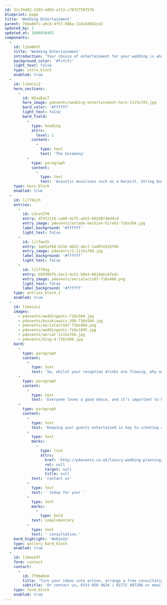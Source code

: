 ```yaml
---
id: 31cf4d92-3193-4d5b-a713-c78727597576
blueprint: page
title: 'Wedding Entertainment'
parent: 7eba06fc-a0c8-4f57-98ba-118cbd882ce2
updated_by: 1
updated_at: 1686916462
components:
  -
    id: likm0m3t
    title: 'Wedding Entertainment'
    introduction: 'Your choice of entertainment for your wedding is what really makes it stand out from the rest, with a long day and natural pauses for aspects such as group photography, it’s important to ensure a smooth flow of great entertainment throughout the day to keep your guests entertained, and your photos unique!'
    background_color: '#fcfcfc'
    light_text: false
    type: intro_block
    enabled: true
  -
    id: likmc1i2
    hero_sections:
      -
        id: N2aaEpLT
        hero_image: p4events/wedding-entertainment-hero-1115x743.jpg
        bard_color: '#ffffff'
        light_text: false
        bard_field:
          -
            type: heading
            attrs:
              level: 2
            content:
              -
                type: text
                text: 'The Ceremony'
          -
            type: paragraph
            content:
              -
                type: text
                text: 'Acoustic musicians such as a Harpist, String Quartet or Pianists are the height of romance and the perfect musical background to your wedding ceremony – setting the scene perfectly whether in a church, registry office or country house.'
    type: hero_block
    enabled: true
  -
    id: lilfdxjh
    entries:
      -
        id: LGnznZY0
        entry: d74f2116-ca89-41f5-a425-662d8f4bd4cd
        entry_image: p4events/arcade-machine-hire61-716x504.jpg
        label_background: '#ffffff'
        light_text: false
      -
        id: lilfewth
        entry: 5a65afb8-633e-4822-a6c7-1ad07e52bfd4
        entry_image: p4events/1-1115x760.jpg
        label_background: '#ffffff'
        light_text: false
      -
        id: lilff9zg
        entry: b95995fb-2ec3-4c51-b0e4-0616decb7edc
        entry_image: p4events/aerialacts07-716x468.png
        light_text: false
        label_background: '#ffffff'
    type: entries_block_2
    enabled: true
  -
    id: likmiaci
    images:
      - p4events/weddingents-716x504.jpg
      - p4events/kozakiewicz-399-716x504.jpg
      - p4events/aerialacts07-716x468.png
      - p4events/weddingents-716x1045.jpg
      - p4events/aerial-1115x760.jpg
      - p4events/blog-4-716x508.jpg
    bard:
      -
        type: paragraph
        content:
          -
            type: text
            text: 'So, whilst your reception drinks are flowing, why not hire a Caricaturist or Magician to mix and mingle with your guests, providing a fantastic talking point. Alternatively you could hire a swing singer, jazz band or saxophonist to create the perfect ambience. Talk about the icing on the cake…'
      -
        type: paragraph
        content:
          -
            type: text
            text: 'Everyone loves a good dance, and it’s important to have the right entertainment at your wedding to get all of your guests up on that dancefloor. So regardless of their age, we have a range of incredible bands, DJs and singers to get them shimmying until the lights come up.'
      -
        type: paragraph
        content:
          -
            type: text
            text: 'Keeping your guests entertained is key to creating a memorable wedding that stands out from the rest, so '
          -
            type: text
            marks:
              -
                type: link
                attrs:
                  href: 'http://p4events.co.uk/luxury-wedding-planning/wedding-enquiry/'
                  rel: null
                  target: null
                  title: null
            text: 'contact us'
          -
            type: text
            text: ' today for your '
          -
            type: text
            marks:
              -
                type: bold
            text: complementary
          -
            type: text
            text: ' consultation.'
    bard_highlight: '#e61e2a'
    type: gallery_bard_block
    enabled: true
  -
    id: likmo2df
    form: contact
    contact:
      -
        id: TT96A6nX
        title: 'Turn your ideas into action, arrange a free consultation'
        subtitle: 'Or contact us… 0333 050 4624 / 01772 497206 or email us: info@p4events.co.uk'
    type: form_block
    enabled: true
---
```

